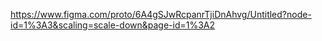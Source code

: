 https://www.figma.com/proto/6A4gSJwRcpanrTjiDnAhvg/Untitled?node-id=1%3A3&scaling=scale-down&page-id=1%3A2
